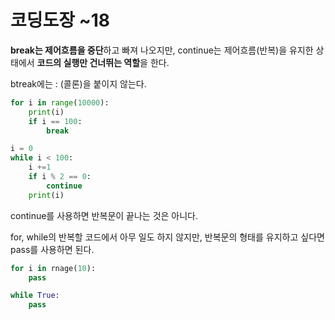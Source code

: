 # 코딩도장 ~18

**break는 제어흐름을 중단**하고 빠져 나오지만, continue는 제어흐름(반복)을 유지한 상태에서 **코드의 실행만 건너뛰는 역할**을 한다.

btreak에는 : (콜론)을 붙이지 않는다.

```python
for i in range(10000):
	print(i)
	if i == 100:
		break
```



```python
i = 0
while i < 100:
	i +=1
	if i % 2 == 0:
		continue
	print(i)
```

continue를 사용하면 반복문이 끝나는 것은 아니다.



for, while의 반복할 코드에서 아무 일도 하지 않지만, 반복문의 형태를 유지하고 싶다면 pass를 사용하면 된다.

```python
for i in rnage(10):
	pass

while True:
	pass
```

